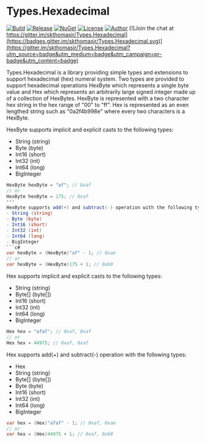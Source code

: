 # Types.Hexadecimal

[![Build](https://ci.appveyor.com/api/projects/status/w1j859w3vdi5ym9q?svg=true)](https://ci.appveyor.com/project/skthomasjr/types-hexadecimal)
[![Release](https://img.shields.io/github/release/skthomasjr/Types.Hexadecimal.svg?maxAge=2592000)](https://github.com/skthomasjr/Types.Hexadecimal/releases)
[![NuGet](https://img.shields.io/nuget/v/Types.Hexadecimal.svg)](https://www.nuget.org/packages/Types.Hexadecimal)
[![License](https://img.shields.io/github/license/skthomasjr/Types.Hexadecimal.svg?maxAge=2592000)](LICENSE.md)
[![Author](https://img.shields.io/badge/author-Scott%20K.%20Thomas%2C%20Jr.-blue.svg?maxAge=2592000)](https://www.linkedin.com/in/skthomasjr)
[![Join the chat at https://gitter.im/skthomasjr/Types.Hexadecimal](https://badges.gitter.im/skthomasjr/Types.Hexadecimal.svg)](https://gitter.im/skthomasjr/Types.Hexadecimal?utm_source=badge&utm_medium=badge&utm_campaign=pr-badge&utm_content=badge)

Types.Hexadecimal is a library providing simple types and extensions to support hexadecimal (hex) numeral system. Two types are provided to support hexadecimal operations HexByte which represents a single byte value and Hex which represents an arbitrarily large signed integer made up of a collection of HexBytes. HexByte is represented with a two character hex string in the hex range of "00" to "ff". Hex is represented as an even lengthed string such as "0a2f4b998e" where every two characters is a HexByte. 

HexByte supports implicit and explicit casts to the following types:
- String (string)
- Byte (byte)
- Int16 (short)
- Int32 (int)
- Int64 (long)
- BigInteger
```c#
HexByte hexByte = "af"; // 0xaf
// or
HexByte hexByte = 175; // 0xaf
'''
HexByte supports add(+) and subtract(-) operation with the following types:
- String (string)
- Byte (byte)
- Int16 (short)
- Int32 (int)
- Int64 (long)
- BigInteger
```c#
var hexByte = (HexByte)"af" - 1; // 0xae
// or
var hexByte = (HexByte)175 + 1; // 0xb0
```
Hex supports implicit and explicit casts to the following types:
- String (string)
- Byte\[\] (byte\[\])
- Int16 (short)
- Int32 (int)
- Int64 (long)
- BigInteger
```c#
Hex hex = "afaf"; // 0xaf, 0xaf
// or
Hex hex = 44975; // 0xaf, 0xaf
```
Hex supports add(+) and subtract(-) operation with the following types:
- Hex
- String (string)
- Byte\[\] (byte\[\])
- Byte (byte)
- Int16 (short)
- Int32 (int)
- Int64 (long)
- BigInteger
```c#
var hex = (Hex)"afaf" - 1; // 0xaf, 0xae
// or
var hex = (Hex)44975 + 1; // 0xaf, 0xb0
```
